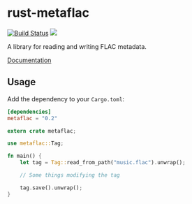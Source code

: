 # rust-metaflac 

[![Build Status](https://travis-ci.org/jameshurst/rust-metaflac.svg)](https://travis-ci.org/jameshurst/rust-metaflac)
[![](http://meritbadge.herokuapp.com/metaflac)](https://crates.io/crates/metaflac)

A library for reading and writing FLAC metadata.

[Documentation](http://jameshurst.github.io/rust-metaflac/)

## Usage

Add the dependency to your `Cargo.toml`:

```toml
[dependencies]
metaflac = "0.2"
```

```rust
extern crate metaflac;

use metaflac::Tag;

fn main() {
	let tag = Tag::read_from_path("music.flac").unwrap();

	// Some things modifying the tag

	tag.save().unwrap();
}
```

